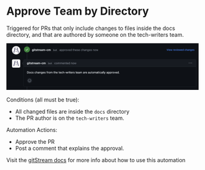 
# Approve Team by Directory
Triggered for PRs that only include changes to files inside the docs directory, and that are authored by someone on the tech-writers team.

![Approve Team by Directory](approve_team_by_directory.png)

Conditions (all must be true):
* All changed files are inside the `docs` directory
* The PR author is on the `tech-writers` team.

Automation Actions:
* Approve the PR
* Post a comment that explains the approval.

Visit the [gitStream docs](https://docs.gitstream.cm/) for more info about how to use this automation